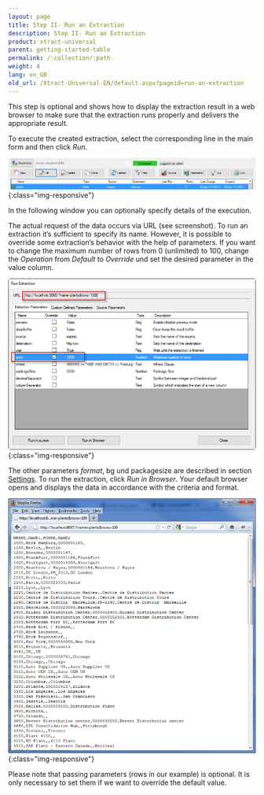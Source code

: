 ```yaml
---
layout: page
title: Step II- Run an Extraction
description: Step II- Run an Extraction
product: xtract-universal
parent: getting-started-table
permalink: /:collection/:path
weight: 4
lang: en_GB
old_url: /Xtract-Universal-EN/default.aspx?pageid=run-an-extraction
---
```


This step is optional and shows how to display the extraction result in a web browser to make sure that the extraction runs properly and delivers the appropriate result.

To execute the created extraction, select the corresponding line in the main form and then click *Run*.

![XU-Step-01-Destination](/img/content/XU-Step-01-Destination.jpg){:class="img-responsive"}

In the following window you can optionally specify details of the execution. 

The actual request of the data occurs via URL (see screenshot). To run an extraction it’s sufficient to specify its name. However, it is possible to override some extraction’s behavior with the help of parameters. If you want to change the maximum number of rows from 0 (unlimited) to 100, change the *Operation* from *Default*  to *Override* und set the desired parameter in the value column.

![Run-Table-Extraction-Plants](/img/content/Run-Table-Extraction-Plants.png){:class="img-responsive"}

The other parameters *format*, bg und packagesize are described in section [Settings](). To run the extraction, click *Run in Browser*. Your default browser opens and displays the data in accordance with the criteria and format.

![Table-Extraction-Browser-Result](/img/content/Table-Extraction-Browser-Result.png){:class="img-responsive"}

Please note that passing parameters (rows in our example) is optional. It is only necessary to set them if we want to override the default value.